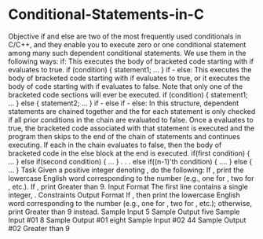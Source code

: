 # Conditional-Statements-in-C
Objective  if and else are two of the most frequently used conditionals in C/C++, and they enable you to execute zero or one conditional statement among many such dependent conditional statements. We use them in the following ways:  if: This executes the body of bracketed code starting with  if  evaluates to true.  if (condition) {     statement1;     ... } if - else: This executes the body of bracketed code starting with  if  evaluates to true, or it executes the body of code starting with  if  evaluates to false. Note that only one of the bracketed code sections will ever be executed.  if (condition) {     statement1;     ... } else {     statement2;     ... } if - else if - else: In this structure, dependent statements are chained together and the  for each statement is only checked if all prior conditions in the chain are evaluated to false. Once a  evaluates to true, the bracketed code associated with that statement is executed and the program then skips to the end of the chain of statements and continues executing. If each  in the chain evaluates to false, then the body of bracketed code in the else block at the end is executed.  if(first condition) {     ... } else if(second condition) {     ... } . . . else if((n-1)'th condition) {     .... } else {     ... } Task  Given a positive integer denoting , do the following:  If , print the lowercase English word corresponding to the number (e.g., one for , two for , etc.). If , print Greater than 9. Input Format  The first line contains a single integer, .  Constraints  Output Format  If , then print the lowercase English word corresponding to the number (e.g., one for , two for , etc.); otherwise, print Greater than 9 instead.  Sample Input  5 Sample Output  five Sample Input #01  8 Sample Output #01  eight Sample Input #02  44 Sample Output #02  Greater than 9
